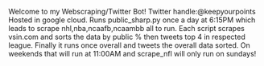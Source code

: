 Welcome to my Webscraping/Twitter Bot!
Twitter handle:@keepyourpoints
Hosted in google cloud.
Runs public_sharp.py once a day at 6:15PM which leads to scrape nhl,nba,ncaafb,ncaambb all to run.
Each script scrapes vsin.com and sorts the data by public % then tweets top 4 in respected league.
Finally it runs once overall and tweets the overall data sorted.
On weekends that will run at 11:00AM and scrape_nfl will only run on sundays!